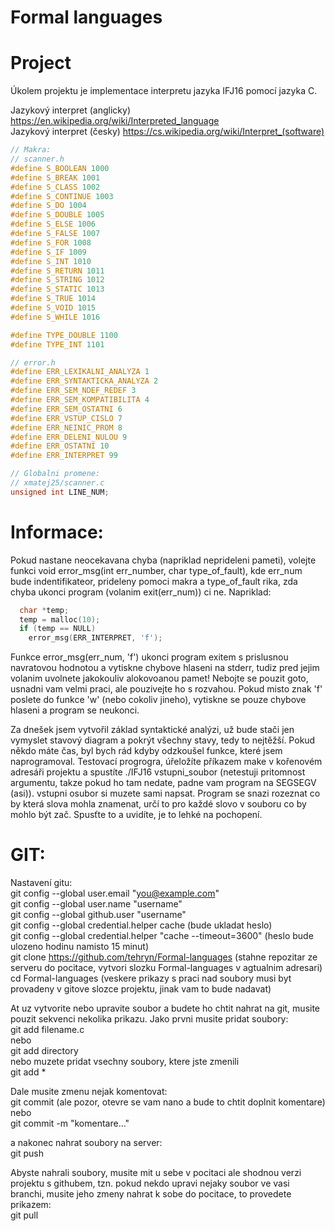# Formal languages
# Project

Úkolem projektu je implementace interpretu jazyka IFJ16 pomocí jazyka C.

Jazykový interpret (anglicky) https://en.wikipedia.org/wiki/Interpreted_language <br>
Jazykový interpret (česky) https://cs.wikipedia.org/wiki/Interpret_(software) <br>

```c
// Makra: 
// scanner.h 
#define S_BOOLEAN 1000
#define S_BREAK 1001
#define S_CLASS 1002
#define S_CONTINUE 1003
#define S_DO 1004
#define S_DOUBLE 1005
#define S_ELSE 1006 
#define S_FALSE 1007
#define S_FOR 1008
#define S_IF 1009
#define S_INT 1010
#define S_RETURN 1011
#define S_STRING 1012
#define S_STATIC 1013
#define S_TRUE 1014
#define S_VOID 1015
#define S_WHILE 1016

#define TYPE_DOUBLE 1100
#define TYPE_INT 1101

// error.h
#define ERR_LEXIKALNI_ANALYZA 1
#define ERR_SYNTAKTICKA_ANALYZA 2
#define ERR_SEM_NDEF_REDEF 3
#define ERR_SEM_KOMPATIBILITA 4
#define ERR_SEM_OSTATNI 6
#define ERR_VSTUP_CISLO 7
#define ERR_NEINIC_PROM 8
#define ERR_DELENI_NULOU 9
#define ERR_OSTATNI 10
#define ERR_INTERPRET 99

// Globalni promene:
// xmatej25/scanner.c
unsigned int LINE_NUM;
```

# Informace:
Pokud nastane neocekavana chyba (napriklad neprideleni pameti), volejte funkci void error_msg(int err_number, char type_of_fault), kde err_num bude indentifikateor, prideleny pomoci makra a type_of_fault rika, zda chyba ukonci program (volanim exit(err_num)) ci ne. Napriklad: <br>

```c
  char *temp; 
  temp = malloc(10);
  if (temp == NULL)
    error_msg(ERR_INTERPRET, 'f');
```

Funkce error_msg(err_num, 'f') ukonci program exitem s prislusnou navratovou hodnotou a vytiskne chybove hlaseni na stderr, tudiz pred jejim volanim uvolnete jakokouliv alokovoanou pamet! Nebojte se pouzit goto, usnadni vam velmi praci, ale pouzivejte ho s rozvahou. Pokud misto znak 'f' poslete do funkce 'w' (nebo cokoliv jineho), vytiskne se pouze chybove hlaseni a program se neukonci.

Za dnešek jsem vytvořil základ syntaktické analýzi, už bude stači jen vymyslet stavový diagram a pokrýt všechny stavy, tedy to nejtěžší. Pokud někdo máte čas, byl bych rád kdyby odzkoušel funkce, které jsem naprogramoval. Testovací progrogra, úřeložíte příkazem make v kořenovém adresáři projektu a spustíte ./IFJ16 vstupni_soubor (netestuji pritomnost argumentu, takze pokud ho tam nedate, padne vam program na SEGSEGV (asi)). vstupni osubor si muzete sami napsat. Program se snazi rozeznat co by která slova mohla znamenat, určí to pro každé slovo v souboru co by mohlo být zač. Spusťte to a uvidíte, je to lehké na pochopení.

# GIT:
Nastavení gitu: <br>
git config --global user.email "you@example.com" <br>
git config --global user.name "username" <br>
git config --global github.user "username" <br>
git config --global credential.helper cache (bude ukladat heslo) <br>
git config --global credential.helper "cache --timeout=3600" (heslo bude ulozeno hodinu namisto 15 minut) <br>
git clone https://github.com/tehryn/Formal-languages (stahne repozitar ze serveru do pocitace, vytvori slozku Formal-languages v agtualnim adresari) <br>
cd Formal-languages (veskere prikazy s praci nad soubory musi byt provadeny v gitove slozce projektu, jinak vam to bude nadavat) <br>

At uz vytvorite nebo upravite soubor a budete ho chtit nahrat na git, musite pouzit sekvenci nekolika prikazu. Jako prvni musite pridat soubory: <br>
git add filename.c <br>
nebo <br>
git add directory <br>
nebo muzete pridat vsechny soubory, ktere jste zmenili <br>
git add * <br>

Dale musite zmenu nejak komentovat: <br>
git commit (ale pozor, otevre se vam nano a bude to chtit doplnit komentare)<br>
nebo <br>
git commit -m "komentare..." <br>

a nakonec nahrat soubory na server: <br>
git push <br>

Abyste nahrali soubory, musite mit u sebe v pocitaci ale shodnou verzi projektu s githubem, tzn. pokud nekdo upravi nejaky soubor ve vasi branchi, musite jeho zmeny nahrat k sobe do pocitace, to provedete prikazem: <br>
git pull <br>
